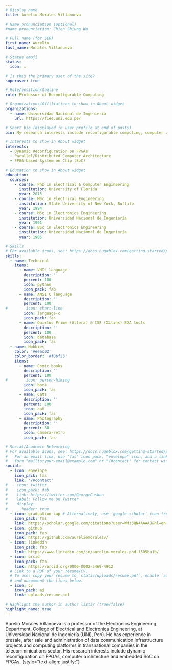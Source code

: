```yaml
---
# Display name
title: Aurelio Morales Villanueva

# Name pronunciation (optional)
#name_pronunciation: Chien Shiung Wu

# Full name (for SEO)
first_name: Aurelio
last_name: Morales Villanueva

# Status emoji
status:
  icon: ☕️

# Is this the primary user of the site?
superuser: true

# Role/position/tagline
role: Professor of Reconfigurable Computing

# Organizations/Affiliations to show in About widget
organizations:
  - name: Universidad Nacional de Ingenieria
    url: https://fiee.uni.edu.pe/

# Short bio (displayed in user profile at end of posts)
bio: My research interests include reconfigurable computing, computer architecture and embedded systems.

# Interests to show in About widget
interests:
  - Dynamic Reconfiguration on FPGAs
  - Parallel/Distributed Computer Architecture
  - FPGA-based System on Chip (SoC)

# Education to show in About widget
education:
  courses:
    - course: PhD in Electrical & Computer Engineering
      institution: University of Florida
      year: 2015
    - course: MSc in Electrical Engineering
      institution: State University of New York, Buffalo
      year: 1994
    - course: MSc in Electronics Engineering
      institution: Universidad Nacional de Ingeniería
      year: 1991  
    - course: BSc in Electronics Engineering
      institution: Universidad Nacional de Ingeniería
      year: 1985

# Skills
# For available icons, see: https://docs.hugoblox.com/getting-started/page-builder/#icons
skills:
  - name: Technical
    items:
      - name: VHDL language
        description: ''
        percent: 100
        icon: python
        icon_pack: fab
      - name: ANSI C language
        description: ''
        percent: 100
#        icon: chart-line
        icon: language-c
        icon_pack: fas
      - name: Quartus Prime (Altera) & ISE (Xilinx) EDA tools
        description: ''
        percent: 100
        icon: database
        icon_pack: fas
  - name: Hobbies
    color: '#eeac02'
    color_border: '#f0bf23'
    items:
      - name: Comic books
        description: ''
        percent: 100
#        icon: person-hiking
        icon: book
        icon_pack: fas
      - name: Cats
        description: ''
        percent: 100
        icon: cat
        icon_pack: fas
      - name: Photography
        description: ''
        percent: 80
        icon: camera-retro
        icon_pack: fas

# Social/Academic Networking
# For available icons, see: https://docs.hugoblox.com/getting-started/page-builder/#icons
#   For an email link, use "fas" icon pack, "envelope" icon, and a link in the
#   form "mailto:your-email@example.com" or "/#contact" for contact widget.
social:
  - icon: envelope
    icon_pack: fas
    link: '/#contact'
#  - icon: twitter
#    icon_pack: fab
#    link: https://twitter.com/GeorgeCushen
#    label: Follow me on Twitter
#    display:
#      header: true
  - icon: graduation-cap # Alternatively, use `google-scholar` icon from `ai` icon pack
    icon_pack: fas
    link: https://scholar.google.com/citations?user=WMs3QN4AAAAJ&hl=en
  - icon: github
    icon_pack: fab
    link: https://github.com/aureliomoralesv/
  - icon: linkedin
    icon_pack: fab
    link: https://www.linkedin.com/in/aurelio-morales-phd-1505ba1b/
  - icon: orcid
    icon_pack: fab
    link: https://orcid.org/0000-0002-5469-4912
  # Link to a PDF of your resume/CV.
  # To use: copy your resume to `static/uploads/resume.pdf`, enable `ai` icons in `params.yaml`,
  # and uncomment the lines below.
  - icon: cv
    icon_pack: ai
    link: uploads/resume.pdf

# Highlight the author in author lists? (true/false)
highlight_name: true
---
```


Aurelio Morales Villanueva is a professor of the Electronics Engineering Department, College of Electrical and Electronics Engineering, at Universidad Nacional de Ingeniería (UNI), Perú. He has experience in presale, after sale and administration of data communication infrastructure projects and computing platforms in transnational companies in the telecomminications sector. His research interests include dynamic reconfiguration on FPGAs, computer architecture and embedded SoC on FPGAs.
{style="text-align: justify;"}
